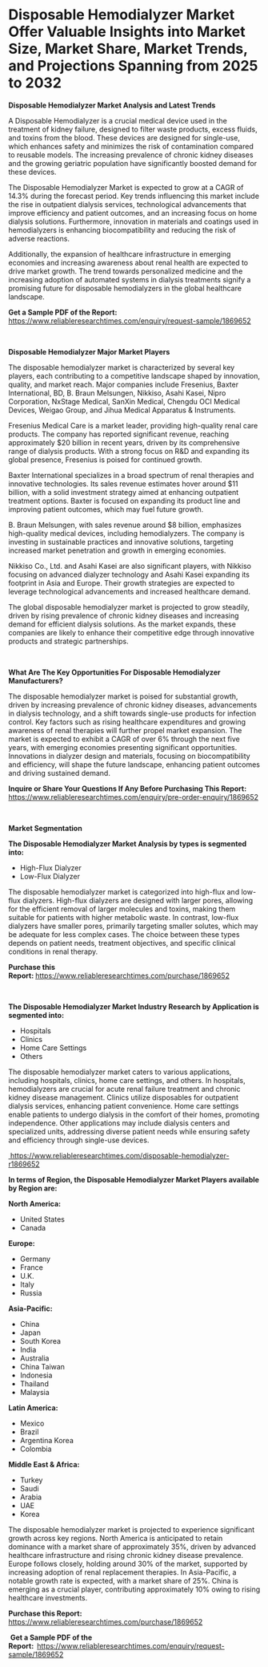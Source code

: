 <p><h1>Disposable Hemodialyzer Market Offer Valuable Insights into Market Size, Market Share, Market Trends, and Projections Spanning from 2025 to 2032</h1></p><p><strong>Disposable Hemodialyzer Market Analysis and Latest Trends</strong></p>
<p><p>A Disposable Hemodialyzer is a crucial medical device used in the treatment of kidney failure, designed to filter waste products, excess fluids, and toxins from the blood. These devices are designed for single-use, which enhances safety and minimizes the risk of contamination compared to reusable models. The increasing prevalence of chronic kidney diseases and the growing geriatric population have significantly boosted demand for these devices.</p><p>The Disposable Hemodialyzer Market is expected to grow at a CAGR of 14.3% during the forecast period. Key trends influencing this market include the rise in outpatient dialysis services, technological advancements that improve efficiency and patient outcomes, and an increasing focus on home dialysis solutions. Furthermore, innovation in materials and coatings used in hemodialyzers is enhancing biocompatibility and reducing the risk of adverse reactions. </p><p>Additionally, the expansion of healthcare infrastructure in emerging economies and increasing awareness about renal health are expected to drive market growth. The trend towards personalized medicine and the increasing adoption of automated systems in dialysis treatments signify a promising future for disposable hemodialyzers in the global healthcare landscape.</p></p>
<p><strong>Get a Sample PDF of the Report:&nbsp;</strong> <a href="https://www.reliableresearchtimes.com/enquiry/request-sample/1869652?utm_campaign=3113&utm_medium=2&utm_source=Github&utm_content=ia&utm_term=14042025&utm_id=disposable-hemodialyzer">https://www.reliableresearchtimes.com/enquiry/request-sample/1869652</a></p>
<p>&nbsp;</p>
<p><strong>Disposable Hemodialyzer Major Market Players</strong></p>
<p><p>The disposable hemodialyzer market is characterized by several key players, each contributing to a competitive landscape shaped by innovation, quality, and market reach. Major companies include Fresenius, Baxter International, BD, B. Braun Melsungen, Nikkiso, Asahi Kasei, Nipro Corporation, NxStage Medical, SanXin Medical, Chengdu OCI Medical Devices, Weigao Group, and Jihua Medical Apparatus & Instruments.</p><p>Fresenius Medical Care is a market leader, providing high-quality renal care products. The company has reported significant revenue, reaching approximately $20 billion in recent years, driven by its comprehensive range of dialysis products. With a strong focus on R&D and expanding its global presence, Fresenius is poised for continued growth.</p><p>Baxter International specializes in a broad spectrum of renal therapies and innovative technologies. Its sales revenue estimates hover around $11 billion, with a solid investment strategy aimed at enhancing outpatient treatment options. Baxter is focused on expanding its product line and improving patient outcomes, which may fuel future growth.</p><p>B. Braun Melsungen, with sales revenue around $8 billion, emphasizes high-quality medical devices, including hemodialyzers. The company is investing in sustainable practices and innovative solutions, targeting increased market penetration and growth in emerging economies.</p><p>Nikkiso Co., Ltd. and Asahi Kasei are also significant players, with Nikkiso focusing on advanced dialyzer technology and Asahi Kasei expanding its footprint in Asia and Europe. Their growth strategies are expected to leverage technological advancements and increased healthcare demand.</p><p>The global disposable hemodialyzer market is projected to grow steadily, driven by rising prevalence of chronic kidney diseases and increasing demand for efficient dialysis solutions. As the market expands, these companies are likely to enhance their competitive edge through innovative products and strategic partnerships.</p></p>
<p>&nbsp;</p>
<p><strong>What Are The Key Opportunities For Disposable Hemodialyzer Manufacturers?</strong></p>
<p><p>The disposable hemodialyzer market is poised for substantial growth, driven by increasing prevalence of chronic kidney diseases, advancements in dialysis technology, and a shift towards single-use products for infection control. Key factors such as rising healthcare expenditures and growing awareness of renal therapies will further propel market expansion. The market is expected to exhibit a CAGR of over 6% through the next five years, with emerging economies presenting significant opportunities. Innovations in dialyzer design and materials, focusing on biocompatibility and efficiency, will shape the future landscape, enhancing patient outcomes and driving sustained demand.</p></p>
<p><strong>Inquire or Share Your Questions If Any Before Purchasing This Report:</strong> <a href="https://www.reliableresearchtimes.com/enquiry/pre-order-enquiry/1869652?utm_campaign=3113&utm_medium=2&utm_source=Github&utm_content=ia&utm_term=14042025&utm_id=disposable-hemodialyzer">https://www.reliableresearchtimes.com/enquiry/pre-order-enquiry/1869652</a></p>
<p>&nbsp;</p>
<p><strong>Market Segmentation</strong></p>
<p><strong>The Disposable Hemodialyzer Market Analysis by types is segmented into:</strong></p>
<p><ul><li>High-Flux Dialyzer</li><li>Low-Flux Dialyzer</li></ul></p>
<p><p>The disposable hemodialyzer market is categorized into high-flux and low-flux dialyzers. High-flux dialyzers are designed with larger pores, allowing for the efficient removal of larger molecules and toxins, making them suitable for patients with higher metabolic waste. In contrast, low-flux dialyzers have smaller pores, primarily targeting smaller solutes, which may be adequate for less complex cases. The choice between these types depends on patient needs, treatment objectives, and specific clinical conditions in renal therapy.</p></p>
<p><strong>Purchase this Report:&nbsp;</strong><a href="https://www.reliableresearchtimes.com/purchase/1869652?utm_campaign=3113&utm_medium=2&utm_source=Github&utm_content=ia&utm_term=14042025&utm_id=disposable-hemodialyzer">https://www.reliableresearchtimes.com/purchase/1869652</a></p>
<p>&nbsp;</p>
<p><strong>The Disposable Hemodialyzer Market Industry Research by Application is segmented into:</strong></p>
<p><ul><li>Hospitals</li><li>Clinics</li><li>Home Care Settings</li><li>Others</li></ul></p>
<p><p>The disposable hemodialyzer market caters to various applications, including hospitals, clinics, home care settings, and others. In hospitals, hemodialyzers are crucial for acute renal failure treatment and chronic kidney disease management. Clinics utilize disposables for outpatient dialysis services, enhancing patient convenience. Home care settings enable patients to undergo dialysis in the comfort of their homes, promoting independence. Other applications may include dialysis centers and specialized units, addressing diverse patient needs while ensuring safety and efficiency through single-use devices.</p></p>
<p><a href="https://www.reliableresearchtimes.com/disposable-hemodialyzer-r1869652?utm_campaign=3113&utm_medium=2&utm_source=Github&utm_content=ia&utm_term=14042025&utm_id=disposable-hemodialyzer">&nbsp;https://www.reliableresearchtimes.com/disposable-hemodialyzer-r1869652</a></p>
<p><strong>In terms of Region, the Disposable Hemodialyzer Market Players available by Region are:</strong></p>
<p>
    <p> <strong> North America: </strong>
        <ul>
            <li>United States</li>
            <li>Canada</li>
        </ul>
        </p> 
    <p> <strong> Europe: </strong>
        <ul>
            <li>Germany</li>
            <li>France</li>
            <li>U.K.</li>
            <li>Italy</li>
            <li>Russia</li>
        </ul>
        </p> 
    <p> <strong> Asia-Pacific: </strong>
        <ul>
            <li>China</li>
            <li>Japan</li>
            <li>South Korea</li>
            <li>India</li>
            <li>Australia</li>
            <li>China Taiwan</li>
            <li>Indonesia</li>
            <li>Thailand</li>
            <li>Malaysia</li>
        </ul>
        </p> 
    <p> <strong> Latin America: </strong>
        <ul>
            <li>Mexico</li>
            <li>Brazil</li>
            <li>Argentina Korea</li>
            <li>Colombia</li>
        </ul>
        </p> 
    <p> <strong> Middle East & Africa: </strong>
        <ul>
            <li>Turkey</li>
            <li>Saudi</li>
            <li>Arabia</li>
            <li>UAE</li>
            <li>Korea</li>
        </ul>
    </p>
    </p>
<p><p>The disposable hemodialyzer market is projected to experience significant growth across key regions. North America is anticipated to retain dominance with a market share of approximately 35%, driven by advanced healthcare infrastructure and rising chronic kidney disease prevalence. Europe follows closely, holding around 30% of the market, supported by increasing adoption of renal replacement therapies. In Asia-Pacific, a notable growth rate is expected, with a market share of 25%. China is emerging as a crucial player, contributing approximately 10% owing to rising healthcare investments.</p></p>
<p><strong>Purchase this Report: </strong><a href="https://www.reliableresearchtimes.com/purchase/1869652?utm_campaign=3113&utm_medium=2&utm_source=Github&utm_content=ia&utm_term=14042025&utm_id=disposable-hemodialyzer">https://www.reliableresearchtimes.com/purchase/1869652</a></p>
<p>&nbsp;<strong>Get a Sample PDF of the Report:&nbsp;&nbsp;</strong><a href="https://www.reliableresearchtimes.com/enquiry/request-sample/1869652?utm_campaign=3113&utm_medium=2&utm_source=Github&utm_content=ia&utm_term=14042025&utm_id=disposable-hemodialyzer">https://www.reliableresearchtimes.com/enquiry/request-sample/1869652</a></p>
<p><strong></strong></p>
<p><p></p><p></p><p></p></p>